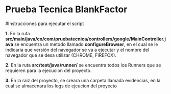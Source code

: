 # Prueba Tecnica BlankFactor

#Instrucciones para ejecutar el script

**1.** En la ruta **src/main/java/co/com/pruebatecnica/controllers/google/MainController.java** se encuentra un metodo llamado 
**configureBrowser**, en el cual se le indicaria que versión del navegador se va a ejecutar y el nombre del navegador que
se desa utilizar (CHROME, FIREFOX).

**2.** En la ruta **src/test/java/runner/** se encuentra todos los Runners que se requieren para la ejecucion del proyecto.

**3.** En la raiz del proyecto, se creara una carpeta llamada evidencias, en la cual se almacenara los logs de ejcucion del
proyecto
